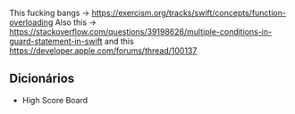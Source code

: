 This fucking bangs -> https://exercism.org/tracks/swift/concepts/function-overloading
Also this -> https://stackoverflow.com/questions/39198626/multiple-conditions-in-guard-statement-in-swift and this https://developer.apple.com/forums/thread/100137

## Dicionários
- High Score Board
